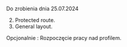 Do zrobienia dnia 25.07.2024

2. Protected route.
3. General layout.

Opcjonalnie : Rozpoczęcie pracy nad profilem.
